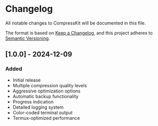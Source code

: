 # Changelog
All notable changes to CompressKit will be documented in this file.

The format is based on [Keep a Changelog](https://keepachangelog.com/en/1.0.0/),
and this project adheres to [Semantic Versioning](https://semver.org/spec/v2.0.0.html).

## [1.0.0] - 2024-12-09
### Added
- Initial release
- Multiple compression quality levels
- Aggressive optimization options
- Automatic backup functionality
- Progress indication
- Detailed logging system
- Color-coded terminal output
- Termux-optimized performance
